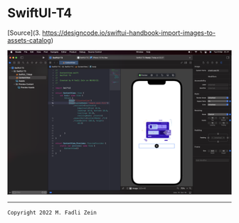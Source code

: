 # SwiftUI-T4

[Source](3. https://designcode.io/swiftui-handbook-import-images-to-assets-catalog)

<pre>
<img src="preview/preview1.png">
</pre>

---

```
Copyright 2022 M. Fadli Zein
```
